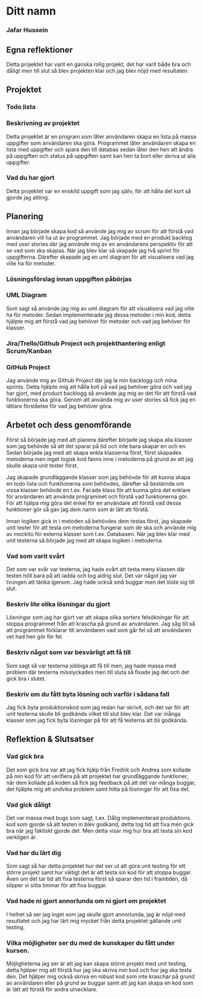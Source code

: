 # Ditt namn
### Jafar Hussein

## Egna reflektioner
Detta projektet har varit en ganska rolig projekt, det har varit både bra och dåligt men till slut så blev projekten klar och jag blev nöjd med
resultaten.
## Projektet
### Todo lista
### Beskrivning av projektet
Detta projektet är en program som låter användaren skapa en lista på massa uppgifter som användaren ska göra.
Programmet låter användaren skapa en lista med uppgifter och spara den till databas sedan låter den hen att ändra
på uppgiften och status på uppgiften samt kan hen ta bort eller skriva ut alla uppgifter.
### Vad du har gjort
Detta projektet var en enskild uppgift som jag själv, för att hålla det kort så gjorde jag allting.
## Planering
Innan jag började skapa kod så använde jag mig av scrum för att förstå vad användaren vill ha ut av programmet.
Jag började med en produkt backlog med user stories där jag använde mig av en användarens perspektiv för att se vad som ska skapas.
När jag blev klar så skapade jag två sprint för uppgifterna. Därefter
skapade jag en uml diagram för att visualisera vad jag ville ha för metoder.
### Lösningsförslag innan uppgiften påbörjas

### UML Diagram
Som sagt så använde jag mig av uml diagram för att visualisera vad jag ville ha för metoder.
Sedan implementerade jag dessa metoder i min kod, detta hjälpte mig att förstå vad jag behöver för metoder och vad jag behöver för klasser.

### Jira/Trello/Github Project och projekthantering enligt Scrum/Kanban
### GitHub Project
Jag använde mig av Github Project där jag la min backlogg och mina sprints. Detta hjälpte mig
att hålla koll på vad jag behöver göra och vad jag har gjort, med product backlogg så använde jag mig av det för att
förstå vad funktionerna ska göra. Genom att använda mig av user stories så fick jag en lättare förståelse för vad jag behöver göra.

## Arbetet och dess genomförande
Först så började jag med att planera därefter började jag skapa alla klasser som jag behövde så att det sparar på tid
och inte bara skapar en och en. Sedan började jag med att skapa enkla klasserna först, först skapades metoderna men inget logisk kod fanns inne
i metoderna på grund av att jag skulle skapa unit tester först.

Jag skapade grundläggande klasser som jag behövde för att kunna skapa en todo lista och funktionerna som behövdes,
därefter så bestämde om vissa klasser behövde en t.ex. Facade klass för att kunna göra det enklare för användaren att använda programmet och
förstå vad funktionerna gör. För att hjälpa mig göra det enkel för en användare att
förstå vad dessa funktioner gör så gav jag dem namn som är lätt att förstå.

Innan logiken gick in i metoden så behövdes dem testas först, jag skapade unit tester för att testa om metoderna fungerar som de ska och använde
mig av mockito för externa klasser som t.ex. Databasen. När jag blev klar med unit testerna så började jag med att skapa logiken i metoderna.

### Vad som varit svårt
Det som var svår var testerna, jag hade svårt att testa meny klassen där testen höll bara på att ladda och tog aldrig slut. Det var 
något jag var tvungen att tänka igenom. Jag hade också små buggar men det löste sig till slut.
### Beskriv lite olika lösningar du gjort
Lösningar som jag har gjort var att skapa olika sorters felsökningar för att stoppa programmet från att krascha på grund av användaren. Jag såg till så att
programmet förklarar till användaren vad som går fel så att användaren vet had hen gör för fel.
### Beskriv något som var besvärligt att få till
Som sagt så var testerna jobbiga att få till men, jag hade massa med problem där testerna misslyckades men till sluta så fixade jag det och det gick bra i slutet.
### Beskriv om du fått byta lösning och varför i sådana fall
Jag fick byta produktionskod som jag redan har skrivit, och det var för att unit testerna skulle bli godkända vilket till slut blev klar. Det var många klasser som jag fick byta lösningar på för att få testerna att bli godkända.
## Reflektion & Slutsatser
### Vad gick bra
Det som gick bra var att jag fick hjälp från Fredrik och Andrea som kollade på min kod för att verifiera på att projektet har grundläggande funktioner, när dem kollade på koden så fick jag feedback på att det var många buggar, det hjälpte mig att undvika problem samt hitta på lösningar för att fixa det.
### Vad gick dåligt
Det var massa med bugs som sagt, t.ex. Dålig implementerad produktions kod som gjorde så att testen in blev godkänd, detta tog tid att fixa men gick bra när jag faktiskt gjorde det. Men detta visar mig hur bra att testa sin kod verkligen är.
### Vad har du lärt dig
Som sagt så har detta projektet hur det ser ut att göra unit testing för ett större projekt samt hur viktigt det är att testa sin kod för att stoppa buggar. Även om det tar tid att fixa testerna först så sparar den tid i framtiden, då slipper vi sitta timmar för att fixa buggar.
### Vad hade ni gjort annorlunda om ni gjort om projektet
I helhet så ser jag inget som jag skulle gjort annorlunda, jag är nöjd med resultatet och jag har lärt mig mycket från detta projektet gällande unit testing.
### Vilka möjligheter ser du med de kunskaper du fått under kursen.
Möjligheterna jag ser är att jag kan skapa större projekt med unit testing, detta hjälper mig att förstå hur jag ska skriva min kod och hur jag ska testa den.
Det hjälper mig också skriva en robust kod som inte kraschar på grund av användaren eller på grund av buggar samt att jag kan skapa en kod som är lätt att förstå för andra utvecklare.